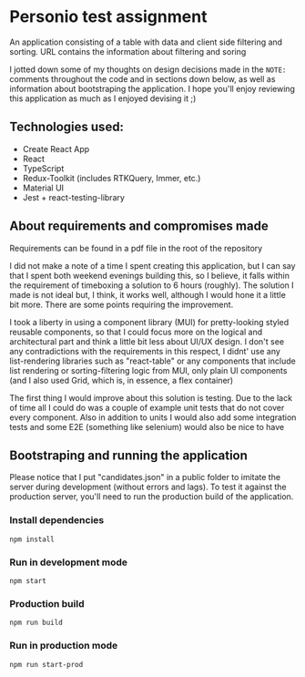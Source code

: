 # Personio test assignment

An application consisting of a table with data and client side filtering and sorting. URL contains the information
about filtering and soring

I jotted down some of my thoughts on design decisions made in the `NOTE:` comments throughout the code
and in sections down below, as well as information about bootstraping the application.
I hope you'll enjoy reviewing this application as much as I enjoyed devising it ;)

## Technologies used:

- Create React App
- React
- TypeScript
- Redux-Toolkit (includes RTKQuery, Immer, etc.)
- Material UI
- Jest + react-testing-library

## About requirements and compromises made

Requirements can be found in a pdf file in the root of the repository

I did not make a note of a time I spent creating this application, but I can say that I spent both weekend evenings building this,
so I believe, it falls within the requirement of timeboxing a solution to 6 hours (roughly). The solution I made is
not ideal but, I think, it works well, although I would hone it a little bit more. There are some points requiring the improvement.

I took a liberty in using a component library (MUI) for pretty-looking styled reusable components, so that
I could focus more on the logical and architectural part and think a little bit less about UI/UX design.
I don't see any contradictions with the requirements in this respect, I didnt' use any list-rendering libraries
such as "react-table" or any components that include list rendering or sorting-filtering logic from MUI, only
plain UI components (and I also used Grid, which is, in essence, a flex container)

The first thing I would improve about this solution is testing. Due to the lack of time all I could do was a
couple of example unit tests that do not cover every component. Also in addition to units I would also
add some integration tests and some E2E (something like selenium) would also be nice to have


## Bootstraping and running the application

Please notice that I put "candidates.json" in a public folder to imitate the server during development
(without errors and lags). To test it against the production server, you'll need to run the production build of the
application.

### Install dependencies
`npm install`

### Run in development mode
`npm start`

### Production build
`npm run build`

### Run in production mode
`npm run start-prod`
